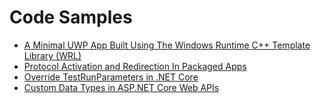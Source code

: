# Code Samples

- [A Minimal UWP App Built Using The Windows Runtime C++ Template Library (WRL)](https://github.com/mgnsm/CodeSamples/tree/master/MinimalWRLSampleApp)
- [Protocol Activation and Redirection In Packaged Apps](https://github.com/mgnsm/CodeSamples/tree/master/ActivationAndRedirectionSample)
- [Override TestRunParameters in .NET Core](https://github.com/mgnsm/CodeSamples/tree/master/TestRunParametersSample)
- [Custom Data Types in ASP.NET Core Web APIs](https://github.com/mgnsm/CodeSamples/tree/master/AspNetCoreWebApiCustomTypesSample)

